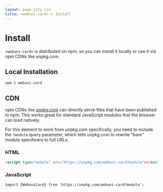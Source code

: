 ```yaml
---
layout: page.11ty.cjs
title: <webuni-card> ⌲ Install
---
```


# Install

`<webuni-card>` is distributed on npm, so you can install it locally or use it via npm CDNs like unpkg.com.

## Local Installation

```bash
npm i webuni-card
```

## CDN

npm CDNs like [unpkg.com]() can directly serve files that have been published to npm. This works great for standard JavaScript modules that the browser can load natively.

For this element to work from unpkg.com specifically, you need to include the `?module` query parameter, which tells unpkg.com to rewrite "bare" module specificers to full URLs.

### HTML
```html
<script type="module" src="https://unpkg.com/webuni-card?module"></script>
```

### JavaScript
```html
import {WebuniCard} from 'https://unpkg.com/webuni-card?module';
```
